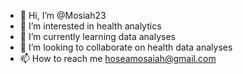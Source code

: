 - 👋 Hi, I’m @Mosiah23
- 👀 I’m interested in health analytics
- 🌱 I’m currently learning data analyses
- 💞️ I’m looking to collaborate on health data analyses
- 📫 How to reach me hoseamosaiah@gmail.com

<!---
Mosiah23/Mosiah23 is a ✨ special ✨ repository because its `README.md` (this file) appears on your GitHub profile.
You can click the Preview link to take a look at your changes.
--->

